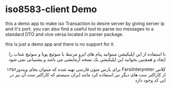 # iso8583-client Demo

this a demo app to make iso Transaction to desire server by giving server ip and it's port.
you can also find a useful tool to parse iso messages to a standard DTO and vice versa located in parser package.

this is just a demo app and there is no support for it.

<div dir="rtl" style="text-align: right;">
با استفاده از این اپلیکیشن میتوانید پیام های ایزو مرتبط با سوئیچ پویا و سوئیچ شتاب را ایجاد و همچنین بخوانید
این اپلیکیشن یک نسخه آزمایشی می باشد و پشتیبانی نمی شود 

کلاس FarsiInterpreter برای پارس متون فارسی تهیه شده که میتوان بجای ویندوز۱۲۵۶ از کاراکتر ست های دیگر نیز استفاده کرد مانند ایران سیستم که کاراکتر ست آن نیز در این کد وجود دارد
</div>
